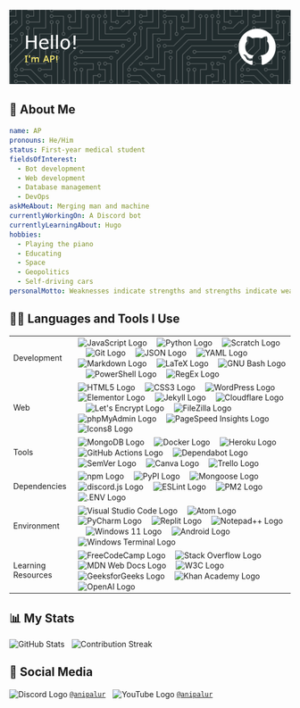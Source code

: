 <!-- markdownlint-disable first-line-heading -->

![GitHub Header Image](./ap-github-header-image.png)

## 🧔 About Me

```yaml
name: AP
pronouns: He/Him
status: First-year medical student
fieldsOfInterest:
  - Bot development
  - Web development
  - Database management
  - DevOps
askMeAbout: Merging man and machine
currentlyWorkingOn: A Discord bot
currentlyLearningAbout: Hugo
hobbies:
  - Playing the piano
  - Educating
  - Space
  - Geopolitics
  - Self-driving cars
personalMotto: Weaknesses indicate strengths and strengths indicate weaknesses.
```

## 👨‍💻 Languages and Tools I Use

<table>
  <tr></tr>
  <tr>
    <td><br>Development<br><br></td>
    <td>
      <!--
      The JavaScript logo (sourced from https://github.com/voodootikigod/logo.js)
      by Christopher Williams <chris@iterativedesigns.com>, 2011
      is licensed under the MIT License (https://spdx.org/licenses/MIT).
      -->
      <img src="https://cdn.simpleicons.org/javascript" height="40" align="center" alt="JavaScript Logo"/>
      <img width="10" />
      <img src="https://cdn.simpleicons.org/python" height="40" align="center" alt="Python Logo" />
      <img width="10" />
      <img src="https://cdn.simpleicons.org/scratch" height="40" align="center" alt="Scratch Logo" />
      <img width="10" />
      <!--
      The Git logo (sourced from https://git-scm.com/downloads/logos)
      by Jason Long
      is licensed under the Creative Commons Attribution 3.0 Unported License (https://spdx.org/licenses/CC-BY-3.0).
      -->
      <img src="https://cdn.simpleicons.org/git" height="40" align="center" alt="Git Logo" />
      <img width="10" />
      <img src="https://cdn.simpleicons.org/json/000000/FFFFFF" height="40" align="center" alt="JSON Logo" />
      <img width="10" />
      <img src="https://cdn.simpleicons.org/yaml" height="40" align="center" alt="YAML Logo" />
      <img width="10" />
      <img src="https://cdn.simpleicons.org/markdown/000000/FFFFFF" height="40" align="center" alt="Markdown Logo" />
      <img width="10" />
      <img src="https://cdn.simpleicons.org/latex" height="40" align="center" alt="LaTeX Logo" />
      <img width="10" />
      <!--
      The GNU Bash logo (sourced from https://github.com/odb/official-bash-logo)
      by ol' dirty bashnerds, 2016
      is licensed under the MIT License (https://spdx.org/licenses/MIT).
      -->
      <img src="https://cdn.simpleicons.org/gnubash" height="40" align="center" alt="GNU Bash Logo" />
      <img width="10" />
      <img src="https://cdn.simpleicons.org/powershell" height="40" align="center" alt="PowerShell Logo" />
      <img width="10" />
      <img src="https://skillicons.dev/icons?i=regex" height="40" align="center" alt="RegEx Logo" />
    </td>
  </tr>
  <tr></tr>
  <tr>
    <td><br>Web<br><br></td>
    <td>
      <img src="https://cdn.simpleicons.org/html5" height="40" align="center" alt="HTML5 Logo" />
      <img width="10" />
      <img src="https://cdn.simpleicons.org/css3" height="40" align="center" alt="CSS3 Logo" />
      <img width="10" />
      <img src="https://cdn.simpleicons.org/wordpress" height="40" align="center" alt="WordPress Logo" />
      <img width="10" />
      <img src="https://cdn.simpleicons.org/elementor" height="40" align="center" alt="Elementor Logo" />
      <img width="10" />
      <!--
      The Jekyll logo (sourced from https://github.com/jekyll/brand)
      by Jekyll, 2023
      is licensed under the Creative Commons Attribution 4.0 International License (https://spdx.org/licenses/CC-BY-4.0).
      -->
      <img src="https://cdn.simpleicons.org/jekyll" height="40" align="center" alt="Jekyll Logo" />
      <img width="10" />
      <!--
      Cloudflare, the Cloudflare logo, and Cloudflare Workers are trademarks and/or registered trademarks
      of Cloudflare, Inc. in the United States and other jurisdictions.
      -->
      <img src="https://cdn.simpleicons.org/cloudflare" height="40" align="center" alt="Cloudflare Logo" />
      <img width="10" />
      <!--
      The Let's Encrypt logo (sourced from https://www.abetterinternet.org/trademarks/#le-logos)
      by Internet Security Research Group, 2023
      is licensed under the Creative Commons Attribution Non Commercial 4.0 International License (https://spdx.org/licenses/CC-BY-NC-4.0).
      -->
      <img src="https://cdn.simpleicons.org/letsencrypt" height="40" align="center" alt="Let's Encrypt Logo" />
      <img width="10" />
      <img src="https://cdn.simpleicons.org/filezilla" height="40" align="center" alt="FileZilla Logo" />
      <img width="10" />
      <img src="https://cdn.simpleicons.org/phpmyadmin" height="40" align="center" alt="phpMyAdmin Logo" />
      <img width="10" />
      <img src="https://cdn.simpleicons.org/pagespeedinsights" height="40" align="center" alt="PageSpeed Insights Logo" />
      <img width="10" />
      <img src="https://cdn.simpleicons.org/icons8" height="40" align="center" alt="Icons8 Logo" />
    </td>
  </tr>
  <tr></tr>
  <tr>
    <td><br>Tools<br><br></td>
    <td>
      <img src="https://cdn.simpleicons.org/mongodb" height="40" align="center" alt="MongoDB Logo" />
      <img width="10" />
      <img src="https://cdn.simpleicons.org/docker" height="40" align="center" alt="Docker Logo" />
      <img width="10" />
      <img src="https://cdn.simpleicons.org/heroku" height="40" align="center" alt="Heroku Logo" />
      <img width="10" />
      <img src="https://cdn.simpleicons.org/githubactions" height="40" align="center" alt="GitHub Actions Logo" />
      <img width="10" />
      <img src="https://cdn.simpleicons.org/dependabot" height="40" align="center" alt="Dependabot Logo" />
      <img width="10" />
      <img src="https://cdn.simpleicons.org/semver/3F4551/FFFFFF" height="40" align="center" alt="SemVer Logo" />
      <img width="10" />
      <img src="https://cdn.simpleicons.org/canva" height="40" align="center" alt="Canva Logo" />
      <img width="10" />
      <img src="https://cdn.simpleicons.org/trello" height="40" align="center" alt="Trello Logo" />
    </td>
  </tr>
  <tr></tr>
  <tr>
    <td><br>Dependencies<br><br></td>
    <td>
      <!-- npm is a registered trademark of npm, Inc. -->
      <img src="https://cdn.simpleicons.org/npm" height="40" align="center" alt="npm Logo" />
      <img width="10" />
      <img src="https://cdn.simpleicons.org/pypi" height="40" align="center" alt="PyPI Logo" />
      <img width="10" />
      <img src="https://cdn.simpleicons.org/mongoose" height="40" align="center" alt="Mongoose Logo" />
      <img width="10" />
      <img src="https://cdn.jsdelivr.net/gh/devicons/devicon/icons/discordjs/discordjs-plain.svg" height="40" align="center" alt="discord.js Logo" />
      <img width="10" />
      <img src="https://cdn.simpleicons.org/eslint" height="40" align="center" alt="ESLint Logo" />
      <img width="10" />
      <img src="https://cdn.simpleicons.org/pm2" height="40" align="center" alt="PM2 Logo" />
      <img width="10" />
      <img src="https://cdn.simpleicons.org/dotenv" height="40" align="center" alt=".ENV Logo" />
    </td>
  </tr>
  <tr></tr>
  <tr>
    <td><br>Environment<br><br></td>
    <td>
      <img src="https://cdn.simpleicons.org/visualstudiocode" height="40" align="center" alt="Visual Studio Code Logo" />
      <img width="10" />
      <img src="https://cdn.simpleicons.org/atom/000000/FFFFFF" height="40" align="center" alt="Atom Logo" />
      <img width="10" />
      <!-- Copyright © 2023 JetBrains s.r.o. PyCharm and the PyCharm logo are registered trademarks of JetBrains s.r.o. -->
      <img src="https://cdn.simpleicons.org/pycharm/000000/FFFFFF" height="40" align="center" alt="PyCharm Logo" />
      <img width="10" />
      <img src="https://cdn.simpleicons.org/replit" height="40" align="center" alt="Replit Logo" />
      <img width="10" />
      <img src="https://cdn.simpleicons.org/notepadplusplus" height="40" align="center" alt="Notepad++ Logo" />
      <img width="10" />
      <img src="https://cdn.simpleicons.org/windows11" height="40" align="center" alt="Windows 11 Logo" />
      <img width="10" />
      <img src="https://cdn.simpleicons.org/android" height="40" align="center" alt="Android Logo" />
      <img width="10" />
      <img src="https://cdn.simpleicons.org/windowsterminal/4D4D4D/FFFFFF" height="40" align="center" alt="Windows Terminal Logo" />
    </td>
  </tr>
  <tr></tr>
  <tr>
    <td><br>Learning Resources<br><br></td>
    <td>
      <img src="https://cdn.simpleicons.org/freecodecamp/0A0A23/FFFFFF" height="40" align="center" alt="FreeCodeCamp Logo" />
      <img width="10" />
      <img src="https://cdn.simpleicons.org/stackoverflow" height="40" align="center" alt="Stack Overflow Logo" />
      <img width="10" />
      <img src="https://cdn.simpleicons.org/mdnwebdocs/000000/FFFFFF" height="40" align="center" alt="MDN Web Docs Logo" />
      <img width="10" />
      <img src="https://cdn.simpleicons.org/w3c" height="40" align="center" alt="W3C Logo" />
      <img width="10" />
      <img src="https://cdn.simpleicons.org/geeksforgeeks" height="40" align="center" alt="GeeksforGeeks Logo" />
      <img width="10" />
      <img src="https://cdn.simpleicons.org/khanacademy" height="40" align="center" alt="Khan Academy Logo" />
      <img width="10" />
      <img src="https://cdn.simpleicons.org/openai" height="40" align="center" alt="OpenAI Logo" />
    </td>
  </tr>
</table>

## 📊 My Stats

<div align="left">
  <picture>
    <source
      srcset="https://github-readme-stats.vercel.app/api?username=anipalur&include_all_commits=true&show=reviews&show_icons=true&hide_rank=true&hide=contribs&theme=slateorange&border_color=444c56"
      media="(prefers-color-scheme: dark)"
    />
    <source
      srcset="https://github-readme-stats.vercel.app/api?username=anipalur&include_all_commits=true&show=reviews&show_icons=true&hide_rank=true&hide=contribs&theme=swift&border_color=d0d7de"
      media="(prefers-color-scheme: light), (prefers-color-scheme: no-preference)"
    />
    <img src="https://github-readme-stats.vercel.app/api?username=anipalur&include_all_commits=true&show=reviews&show_icons=true&hide_rank=true&hide=contribs" height="150" alt="GitHub Stats"/>
  </picture>
  <img width="5" />
  <picture>
    <source
      srcset="https://streak-stats.demolab.com?user=anipalur&date_format=j%20M%5B%20Y%5D&mode=weekly&theme=slateorange&border=444c56"
      media="(prefers-color-scheme: dark)"
    />
    <source
      srcset="https://streak-stats.demolab.com?user=anipalur&date_format=j%20M%5B%20Y%5D&mode=weekly&theme=swift&border=d0d7de"
      media="(prefers-color-scheme: light), (prefers-color-scheme: no-preference)"
    />
    <img src="https://streak-stats.demolab.com?user=anipalur&date_format=j%20M%5B%20Y%5D&mode=weekly" height="150" alt="Contribution Streak"/>
  </picture>
</div>

## 💬 Social Media

<div align="left">
  <img src="https://cdn.simpleicons.org/discord/5865F2" height="20" align="center" alt="Discord Logo" />
  <a href="https://discordapp.com/users/689680683186126865" title="View my Discord profile."><code>@anipalur</code></a>
  <img width="5" />
  <img src="https://cdn.simpleicons.org/youtube/FF0000" height="20" align="center" alt="YouTube Logo" />
  <a href="https://youtube.com/@anipalur" title="Visit my YouTube channel."><code>@anipalur</code></a>
</div>
